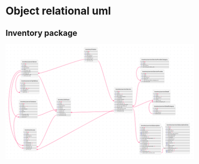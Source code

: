 # Object relational uml

## Inventory package

![Inventory models relations](../../assets/img/uml/inventory/object-relational/package.png)
